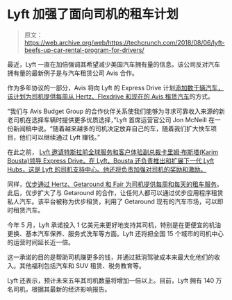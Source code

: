 # Lyft 加强了面向司机的租车计划 

> 原文：<https://web.archive.org/web/https://techcrunch.com/2018/08/06/lyft-beefs-up-car-rental-program-for-drivers/>

最近，Lyft 一直在加倍强调其希望减少美国汽车拥有量的信息。该公司反对汽车拥有量的最新例子是与汽车租赁公司 Avis 合作。

作为多年协议的一部分，Avis 将向 Lyft 的 Express Drive 计划[添加数千辆汽车，该计划为司机提供每周从 Hertz、Flexdrive 和现在的 Avis 租赁汽车](https://web.archive.org/web/20221208160237/https://www.lyft.com/expressdrive)的方式。

“我们与 Avis Budget Group 的合作伙伴关系使我们能够为寻求可靠收入来源的新老司机在选择车辆时提供更多优质选择，”Lyft 首席运营官公司 Jon McNeill 在一份新闻稿中说。“随着越来越多的司机决定放弃自己的车，随着我们扩大快车项目，他们可以继续通过 Lyft 赚钱。”

在此之前， [Lyft 邀请特斯拉前全球服务和客户体验副总裁卡里姆·布斯塔(Karim Bousta)领导 Express Drive。在 Lyft，Bousta 还负责推出和扩展下一代 Lyft Hubs，这是 Lyft 的司机支持中心。他还将负责加强对司机的奖励和激励。](https://web.archive.org/web/20221208160237/https://techcrunch.com/2018/07/25/lyft-brings-on-ex-tesla-vp-to-lead-driver-experience-operations/)

同样，[优步通过 Hertz、Getaround 和 Fair 为司机提供每周和每天的租车服务](https://web.archive.org/web/20221208160237/https://www.uber.com/drive/vehicle-solutions/rental-cars/)。此后，优步扩大了与 Getaround 的合作，让任何人都可以通过优步应用程序租赁私人汽车。该平台被称为优步租赁，利用了 Getaround 现有的汽车市场，可以即时租赁汽车。

今年 5 月，Lyft 承诺投入 1 亿美元来更好地支持其司机，特别是在更便宜的机油更换、基本汽车保养、服务式洗车等方面。Lyft 还将把全国 15 个城市的司机中心的运营时间延长近一倍。

这一承诺的目的是帮助司机赚更多的钱，并通过抵消驾驶成本来最大化他们的收入。其他福利包括汽车和 SUV 租赁、税务教育等。

Lyft 还表示，预计未来五年其司机数量将增加一倍以上。目前，Lyft 拥有 140 万名司机，根据其最新的经济影响报告。